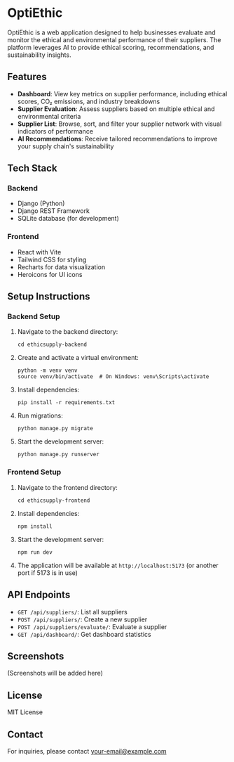 # OptiEthic

OptiEthic is a web application designed to help businesses evaluate and monitor the ethical and environmental performance of their suppliers. The platform leverages AI to provide ethical scoring, recommendations, and sustainability insights.

## Features

- **Dashboard**: View key metrics on supplier performance, including ethical scores, CO₂ emissions, and industry breakdowns
- **Supplier Evaluation**: Assess suppliers based on multiple ethical and environmental criteria
- **Supplier List**: Browse, sort, and filter your supplier network with visual indicators of performance
- **AI Recommendations**: Receive tailored recommendations to improve your supply chain's sustainability

## Tech Stack

### Backend

- Django (Python)
- Django REST Framework
- SQLite database (for development)

### Frontend

- React with Vite
- Tailwind CSS for styling
- Recharts for data visualization
- Heroicons for UI icons

## Setup Instructions

### Backend Setup

1. Navigate to the backend directory:

   ```
   cd ethicsupply-backend
   ```

2. Create and activate a virtual environment:

   ```
   python -m venv venv
   source venv/bin/activate  # On Windows: venv\Scripts\activate
   ```

3. Install dependencies:

   ```
   pip install -r requirements.txt
   ```

4. Run migrations:

   ```
   python manage.py migrate
   ```

5. Start the development server:
   ```
   python manage.py runserver
   ```

### Frontend Setup

1. Navigate to the frontend directory:

   ```
   cd ethicsupply-frontend
   ```

2. Install dependencies:

   ```
   npm install
   ```

3. Start the development server:

   ```
   npm run dev
   ```

4. The application will be available at `http://localhost:5173` (or another port if 5173 is in use)

## API Endpoints

- `GET /api/suppliers/`: List all suppliers
- `POST /api/suppliers/`: Create a new supplier
- `POST /api/suppliers/evaluate/`: Evaluate a supplier
- `GET /api/dashboard/`: Get dashboard statistics

## Screenshots

(Screenshots will be added here)

## License

MIT License

## Contact

For inquiries, please contact [your-email@example.com](mailto:your-email@example.com)
